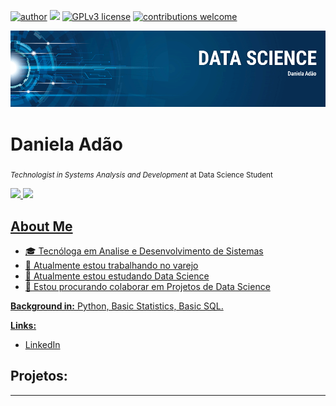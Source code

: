   [![author](https://img.shields.io/badge/author-danielaadao-red.svg)](https://www.linkedin.com/in/daniela-adão-a521921) [![](https://img.shields.io/badge/python-3.7+-blue.svg)](https://www.python.org/downloads/release/python-365/) [![GPLv3 license](https://img.shields.io/badge/License-GPLv3-blue.svg)](http://perso.crans.org/besson/LICENSE.html) [![contributions welcome](https://img.shields.io/badge/contributions-welcome-brightgreen.svg?style=flat)](https://github.com/carlosfab/data_science/issues)     

<p align="center">
  <img src="banner.png" >
</p>

# Daniela Adão
<sub>*Technologist in Systems Analysis and Development* at Data Science Student</sub>
<div>
<a href="https://github.com/danicadao">
<img height="120em" src="https://github-readme-stats.vercel.app/api/top-langs/?username=danicadao&layout=compact&langs_count=7&theme=algolia"/>
<img height="120em" src="https://github-readme-stats.vercel.app/api?username=danicadao&show_icons=true&theme=algolia&include_all_commits=true&count_private=true"/>
</div>

## About Me
- 🎓 Tecnóloga em Analise e Desenvolvimento de Sistemas
- 🔭 Atualmente estou trabalhando no varejo
- 🌱 Atualmente estou estudando Data Science 
- 👯 Estou procurando colaborar em Projetos de Data Science

**Background in:** Python, Basic Statistics, Basic SQL.

**Links:**
* [LinkedIn](https://www.linkedin.com/in/daniela-adão-a521921)



## Projetos:


---
